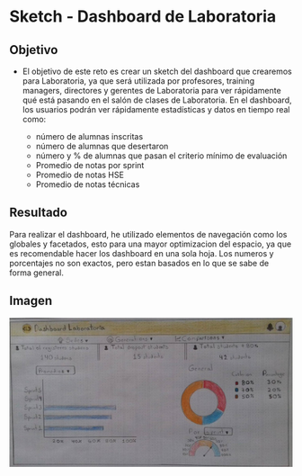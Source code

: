 # Sketch - Dashboard de Laboratoria

## Objetivo

- El objetivo de este reto es crear un sketch del dashboard que crearemos para Laboratoria, ya que será utilizada por profesores, training managers, directores y gerentes de Laboratoria para ver rápidamente qué está pasando en el salón de clases de Laboratoria. En el dashboard, los usuarios podrán ver rápidamente estadísticas y datos en tiempo real como:

    - número de alumnas inscritas
    - número de alumnas que desertaron
    - número y % de alumnas que pasan el criterio mínimo de evaluación
    - Promedio de notas por sprint 
    - Promedio de notas HSE 
    - Promedio de notas técnicas

## Resultado

Para realizar el dashboard, he utilizado elementos de navegación como los globales y facetados, esto para una mayor optimizacion del espacio, ya que es recomendable hacer los dashboard en una sola hoja. Los numeros y porcentajes no son exactos, pero estan basados en lo que se sabe de forma general.

## Imagen

![Dashboard de Laboratoria](assets/images/dashboard.jpg)